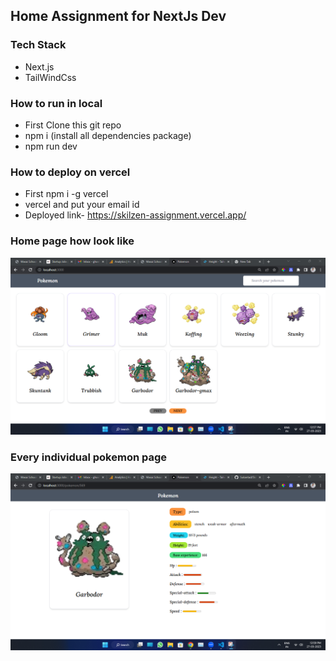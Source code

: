 ## Home Assignment for NextJs Dev

### Tech Stack

- Next.js
- TailWindCss

### How to run in local

- First Clone this git repo
- npm i (install all dependencies package)
- npm run dev

### How to deploy on vercel

- First npm i -g vercel
- vercel and put your email id
- Deployed link- https://skilzen-assignment.vercel.app/

### Home page how look like

   <img src="./ReadmeImages/home.png">

### Every individual pokemon page

 <img src="./ReadmeImages/view.png">
